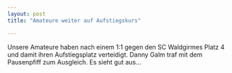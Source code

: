 ```yaml
---
layout: post
title: "Amateure weiter auf Aufstiegskurs"

---
```


Unsere Amateure haben nach einem 1:1 gegen den SC Waldgirmes Platz 4 und damit ihren Aufstiegsplatz verteidigt. Danny Galm traf mit dem Pausenpfiff zum Ausgleich. Es sieht gut aus...


